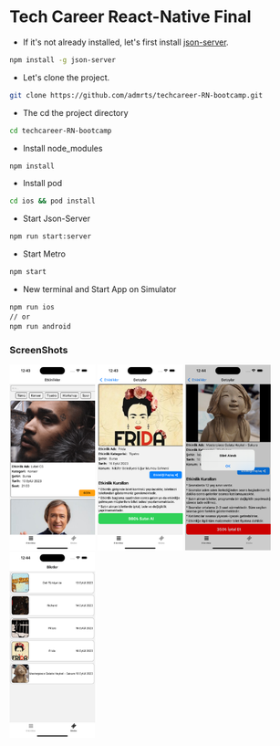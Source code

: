 # Tech Career React-Native Final

- If it's not already installed, let's first install [json-server](https://www.npmjs.com/package/json-server).

```sh
npm install -g json-server
```

- Let's clone the project.

```sh
git clone https://github.com/admrts/techcareer-RN-bootcamp.git
```

- The cd the project directory

```sh
cd techcareer-RN-bootcamp
```

- Install node_modules

```sh
npm install
```

- Install pod

```sh
cd ios && pod install
```

- Start Json-Server

```sh
npm run start:server
```

- Start Metro

```sh
npm start
```

- New terminal and Start App on Simulator

```sh
npm run ios
// or
npm run android
```

### ScreenShots

<img src="./screenshots/1.png" width= "150" /> <img src="./screenshots/2.png" width= "150" /> <img src="./screenshots/3.png" width= "150" /> <img src="./screenshots/4.png" width= "150" />
